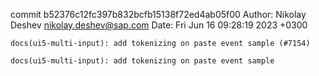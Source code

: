 commit b52376c12fc397b832bcfb15138f72ed4ab05f00
Author: Nikolay Deshev <nikolay.deshev@sap.com>
Date:   Fri Jun 16 09:28:19 2023 +0300

    docs(ui5-multi-input): add tokenizing on paste event sample (#7154)
    
    docs(ui5-multi-input): add tokenizing on paste event sample
